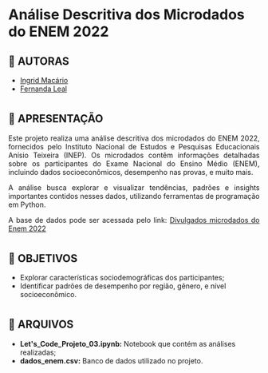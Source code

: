 # Análise Descritiva dos Microdados do ENEM 2022

## 🌟 AUTORAS

* [Ingrid Macário](https://www.linkedin.com/in/ingrid-macario/)
* [Fernanda Leal](https://www.linkedin.com/in/fernandacleal/)

#
## 🔎 APRESENTAÇÃO 

<div align="justify">
Este projeto realiza uma análise descritiva dos microdados do ENEM 2022, fornecidos pelo Instituto Nacional de Estudos e Pesquisas Educacionais Anísio Teixeira (INEP). Os microdados contêm informações detalhadas sobre os participantes do Exame Nacional do Ensino Médio (ENEM), incluindo dados socioeconômicos, desempenho nas provas, e muito mais.
  
A análise busca explorar e visualizar tendências, padrões e insights importantes contidos nesses dados, utilizando ferramentas de programação em Python. 

A base de dados pode ser acessada pelo link: [Divulgados microdados do Enem 2022](https://www.gov.br/inep/pt-br/assuntos/noticias/enem/divulgados-microdados-do-enem-2022)

</div>

#
## 📝  OBJETIVOS

* Explorar características sociodemográficas dos participantes;
* Identificar padrões de desempenho por região, gênero, e nível socioeconômico.
  
#
## 📁 ARQUIVOS

* **Let's_Code_Projeto_03.ipynb:** Notebook que contém as análises realizadas;
* **dados_enem.csv:** Banco de dados utilizado no projeto.
